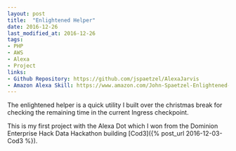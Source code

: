 ```yaml
---
layout: post
title:  "Enlightened Helper"
date: 2016-12-26
last_modified_at: 2016-12-26
tags:
- PHP
- AWS
- Alexa
- Project
links:
- Github Repository: https://github.com/jspaetzel/AlexaJarvis
- Amazon Alexa Skill: https://www.amazon.com/John-Spaetzel-Enlightened-Helper/dp/B01N2R6J69
---
```


The enlightened helper is a quick utility I built over the christmas break for checking the remaining time in the current Ingress checkpoint.

This is my first project with the Alexa Dot which I won from the Dominion Enterprise Hack Data Hackathon building [Cod3]({% post_url 2016-12-03-Cod3 %}).
